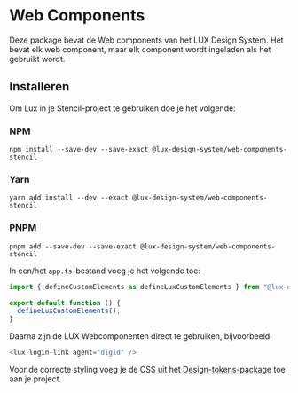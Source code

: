 # Web Components

Deze package bevat de Web components van het LUX Design System. Het bevat elk web component, maar elk component wordt ingeladen als het gebruikt wordt.

## Installeren

Om Lux in je Stencil-project te gebruiken doe je het volgende:

### NPM

`npm install --save-dev --save-exact @lux-design-system/web-components-stencil`

### Yarn

`yarn add install --dev --exact @lux-design-system/web-components-stencil`

### PNPM

`pnpm add --save-dev --save-exact @lux-design-system/web-components-stencil`

In een/het `app.ts`-bestand voeg je het volgende toe:

```js
import { defineCustomElements as defineLuxCustomElements } from "@lux-design-system/web-components-stencil";

export default function () {
  defineLuxCustomElements();
}
```

Daarna zijn de LUX Webcomponenten direct te gebruiken, bijvoorbeeld:

```js
<lux-login-link agent="digid" />
```

Voor de correcte styling voeg je de CSS uit het [Design-tokens-package](https://www.npmjs.com/package/@lux-design-system/design-tokens) toe aan je project.
